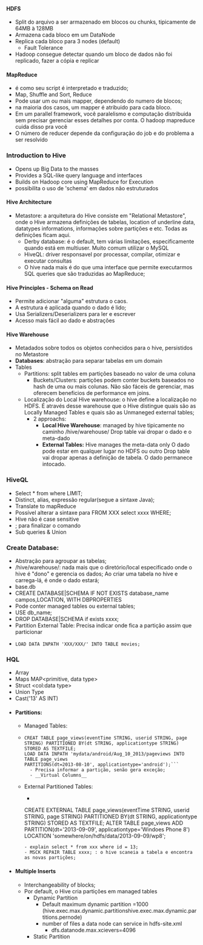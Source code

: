 #### HDFS
- Split do arquivo a ser armazenado em blocos ou chunks, tipicamente de 64MB à 128MB
- Armazena cada bloco em um DataNode
- Replica cada bloco para 3 nodes (default)
  - Fault Tolerance
- Hadoop consegue detectar quando um bloco de dados não foi replicado, fazer a cópia e replicar
#### MapReduce
  - é como seu script é interpretado e traduzido;
  - Map, Shuffle and Sort, Reduce
  - Pode usar um ou mais mapper, dependendo do numero de blocos;
  - na maioria dos casos, um mapper é atribuido para cada bloco.
  - Em um parallel framework, você paralelismo e computação distribuida sem precisar gerenciar esses detalhes por conta. O hadoop mapreduce cuida disso pra você
  - O número de reducer depende da configuração do job e do problema a ser resolvido
  
### Introduction to Hive
  - Opens up Big Data to the masses
  - Provides a SQL-like query language and interfaces
  - Builds on Hadoop core using MapReduce for Execution
  - possibilita o uso de 'schema' em dados não estruturados
  #### Hive Architecture
  - Metastore: a arquitetura do Hive consiste em "Relational Metastore", onde o Hive armazena definições de tabelas, location of underline data, datatypes informations, informações sobre partições e etc. Todas as definições ficam aqui.
    - Derby database: é o default, tem várias limitações, especificamente quando está em multiuser. Muito comum utilizar o MySQL
    - HiveQL: driver responsavel por processar, compilar, otimizar e executar consultas
    - O hive nada mais é do que uma interface que permite executarmos SQL queries que são traduzidas ao MapReduce;
    
  #### Hive Principles - Schema on Read
  - Permite adicionar "alguma" estrutura o caos.
  - A estrutura é aplicada quando o dado é lido;
  - Usa Serializers/Deserializers para ler e escrever 
  - Acesso mais fácil ao dado e abstrações
  #### Hive Warehouse
  - Metadados sobre todos os objetos conhecidos para o hive, persistidos no Metastore
  - __Databases__: abstração para separar tabelas em um domain
  - Tables
    - Partitions: split tables em partições baseado no valor de uma coluna
      - Buckets/Clusters: partições podem conter buckets baseados no hash de uma ou mais colunas. Não são fáceis de gerenciar, mas oferecem beneficios de performance em joins.
    - Localização do Local Hive warehouse: o hive define a localização no HDFS. É através desse warehouse que o Hive distingue quais são as Locally Managed Tables e quais são as Unmaneged external tables;
      - 2 approachs:
        - __Local Hive Warehouse__: 
          managed by hive
          tipicamente no caminho /hive/warehouse/
          Drop table vai dropar o dado e o meta-dado
        - __External Tables:__ 
          Hive manages the meta-data only 
          O dado pode estar em qualquer lugar no HDFS ou outro
          Drop table vai dropar apenas a definição de tabela. O dado permanece intocado.

### HiveQL
  - Select * from where LIMIT;
  - Distinct, alias, expressão regular(segue a sintaxe Java);
  - Translate to mapReduce
  - Possível alterar a sintaxe para FROM XXX select xxxx WHERE;
  - Hive não é case sensitive
  - ; para finalizar o comando
  - Sub queries & Union

### Create Database:
  - Abstração para agroupar as tabelas;
  - /hive/warehouse/: nada mais que o diretório/local especificado onde o hive é "dono" e gerencia os dados; Ao criar uma tabela no hive e carrega-lá, é onde o dado estará;
  - base.db
  - CREATE DATABASE|SCHEMA IF NOT EXISTS database_name campos,LOCATION, WITH DBPROPERTIES
  - Pode conter managed tables ou external tables;
  - USE db_name;
  - DROP DATABASE|SCHEMA if exists xxxx; 
  - Partition External Table: Precisa indicar onde fica a partição assim que particionar
  - ``` CREATE [EXTERNAL] TABLE [IF NOT EXISTS] DB.TABLE_NAME [col_name], [PARTITIONED BY (col_name data_type)] [ROW FORMAT] [STORED AS file_format] [LOCATION hdfs_path] [TBLPROPERTIES (property_name= xxx)]; 
    LOAD DATA INPATH 'XXX/XXX/' INTO TABLE movies;
    ```

### HQL
  - Array<data type>
  - Maps MAP<primitive, data type>
  - Struct <col:data type>
  - Union Type 
  - Cast('13' AS INT)
  - #### Partitions:
    - Managed Tables:
    - ```
      CREAT TABLE page_views(eventTime STRING, userid STRING, page STRING) PARTITIONED BY(dt STRING, applicationtype STRING)
      STORED AS TEXTFILE;
      LOAD DATA INPATH 'mydata/android/Aug_10_2013/pageviews INTO TABLE page_views
      PARTITIONS(dt=2013-08-10', applicationtype='android');```
        - Precisa informar a partição, senão gera exceção;
        - __Virtual Columns__
    - External Partitioned Tables:
      - ```
      CREATE EXTERNAL TABLE page_views(eventTime STRING, userid STRING, page STRING) PARTITIONED BY(dt STRING, applicationtype STRING)
      STORED AS TEXTFILE;
      ALTER TABLE page_views ADD PARTITION(dt='2013-09-09', applicationtype='Windoes Phone 8') LOCATION 'somewhere/on/hdfs/data/2013-09-09/wp8';
      ```
      - explain select * from xxx where id = 13;
      - MSCK REPAIR TABLE xxxx; : o hive scaneia a tabela e encontra as novas partições;
  - #### Multiple Inserts
    - Interchangeability of blocks;
    - Por default, o Hive cria partições em managed tables 
      - Dynamic Partition
        - Default maximum dynamic partition =1000 (hive.exec.max.dynamic.partitionshive.exec.max.dynamic.partitions.pernode)
        - number of files a data node can service in hdfs-site.xml
          - dfs.datanode.max.xcievers=4096
      - Static Partition
